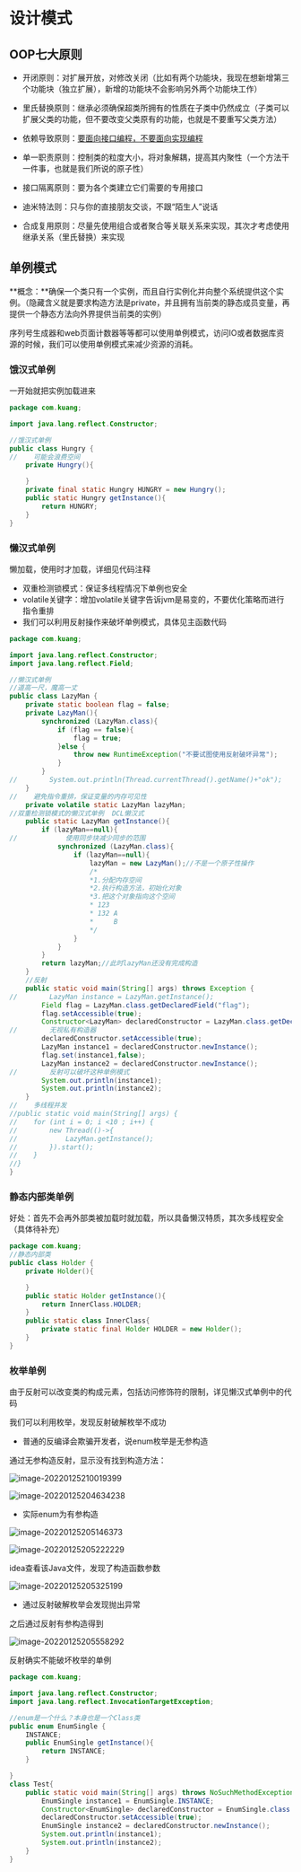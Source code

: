 # 设计模式

## OOP七大原则

- 开闭原则：对扩展开放，对修改关闭（比如有两个功能块，我现在想新增第三个功能块（独立扩展），新增的功能块不会影响另外两个功能块工作）

- 里氏替换原则：继承必须确保超类所拥有的性质在子类中仍然成立（子类可以扩展父类的功能，但不要改变父类原有的功能，也就是不要重写父类方法）
- 依赖导致原则：[要面向接口编程，不要面向实现编程](https://blog.csdn.net/u013400743/article/details/51252003)
- 单一职责原则：控制类的粒度大小，将对象解耦，提高其内聚性（一个方法干一件事，也就是我们所说的原子性）
- 接口隔离原则：要为各个类建立它们需要的专用接口
- 迪米特法则：只与你的直接朋友交谈，不跟“陌生人”说话
- 合成复用原则：尽量先使用组合或者聚合等关联关系来实现，其次才考虑使用继承关系（里氏替换）来实现

## 单例模式

**概念：**确保一个类只有一个实例，而且自行实例化并向整个系统提供这个实例。（隐藏含义就是要求构造方法是private，并且拥有当前类的静态成员变量，再提供一个静态方法向外界提供当前类的实例）

序列号生成器和web页面计数器等等都可以使用单例模式，访问IO或者数据库资源的时候，我们可以使用单例模式来减少资源的消耗。

### 饿汉式单例

一开始就把实例加载进来

```java
package com.kuang;

import java.lang.reflect.Constructor;

//饿汉式单例
public class Hungry {
//    可能会浪费空间
    private Hungry(){

    }
    private final static Hungry HUNGRY = new Hungry();
    public static Hungry getInstance(){
        return HUNGRY;
    }
}

```

### 懒汉式单例

懒加载，使用时才加载，详细见代码注释

- 双重检测锁模式：保证多线程情况下单例也安全
- volatile关键字：增加volatile关键字告诉jvm是易变的，不要优化策略而进行指令重排
- 我们可以利用反射操作来破坏单例模式，具体见主函数代码

```java
package com.kuang;

import java.lang.reflect.Constructor;
import java.lang.reflect.Field;

//懒汉式单例
//道高一尺，魔高一丈
public class LazyMan {
    private static boolean flag = false;
    private LazyMan(){
        synchronized (LazyMan.class){
            if (flag == false){
                flag = true;
            }else {
                throw new RuntimeException("不要试图使用反射破坏异常");
            }
        }
//        System.out.println(Thread.currentThread().getName()+"ok");
    }
//    避免指令重排，保证变量的内存可见性
    private volatile static LazyMan lazyMan;
//双重检测锁模式的懒汉式单例  DCL懒汉式
    public static LazyMan getInstance(){
        if (lazyMan==null){
//            使用同步块减少同步的范围
            synchronized (LazyMan.class){
                if (lazyMan==null){
                    lazyMan = new LazyMan();//不是一个原子性操作
                    /*
                    *1.分配内存空间
                    *2.执行构造方法，初始化对象
                    *3.把这个对象指向这个空间
                    * 123
                    * 132 A
                    *     B
                    */
                }
            }
        }
        return lazyMan;//此时lazyMan还没有完成构造
    }
    //反射
    public static void main(String[] args) throws Exception {
//        LazyMan instance = LazyMan.getInstance();
        Field flag = LazyMan.class.getDeclaredField("flag");
        flag.setAccessible(true);
        Constructor<LazyMan> declaredConstructor = LazyMan.class.getDeclaredConstructor(null);
//        无视私有构造器
        declaredConstructor.setAccessible(true);
        LazyMan instance1 = declaredConstructor.newInstance();
        flag.set(instance1,false);
        LazyMan instance2 = declaredConstructor.newInstance();
//        反射可以破坏这种单例模式
        System.out.println(instance1);
        System.out.println(instance2);
    }
//    多线程并发
//public static void main(String[] args) {
//    for (int i = 0; i <10 ; i++) {
//        new Thread(()->{
//            LazyMan.getInstance();
//        }).start();
//    }
//}
}

```

### 静态内部类单例

好处：首先不会再外部类被加载时就加载，所以具备懒汉特质，其次多线程安全（具体待补充）

```java
package com.kuang;
//静态内部类
public class Holder {
    private Holder(){

    }
    public static Holder getInstance(){
        return InnerClass.HOLDER;
    }
    public static class InnerClass{
        private static final Holder HOLDER = new Holder();
    }
}

```

### 枚举单例

由于反射可以改变类的构成元素，包括访问修饰符的限制，详见懒汉式单例中的代码

我们可以利用枚举，发现反射破解枚举不成功

- 普通的反编译会欺骗开发者，说enum枚举是无参构造

通过无参构造反射，显示没有找到构造方法：

![image-20220125210019399](C:\Users\10130\AppData\Roaming\Typora\typora-user-images\image-20220125210019399.png)

![image-20220125204634238](C:\Users\10130\AppData\Roaming\Typora\typora-user-images\image-20220125204634238.png)

- 实际enum为有参构造

![image-20220125205146373](C:\Users\10130\AppData\Roaming\Typora\typora-user-images\image-20220125205146373.png)

![image-20220125205222229](C:\Users\10130\AppData\Roaming\Typora\typora-user-images\image-20220125205222229.png)

idea查看该Java文件，发现了构造函数参数

![image-20220125205325199](C:\Users\10130\AppData\Roaming\Typora\typora-user-images\image-20220125205325199.png)

- 通过反射破解枚举会发现抛出异常

之后通过反射有参构造得到

![image-20220125205558292](C:\Users\10130\AppData\Roaming\Typora\typora-user-images\image-20220125205558292.png)

反射确实不能破坏枚举的单例

```java
package com.kuang;

import java.lang.reflect.Constructor;
import java.lang.reflect.InvocationTargetException;

//enum是一个什么？本身也是一个Class类
public enum EnumSingle {
    INSTANCE;
    public EnumSingle getInstance(){
        return INSTANCE;
    }

}
class Test{
    public static void main(String[] args) throws NoSuchMethodException, InvocationTargetException, InstantiationException, IllegalAccessException {
        EnumSingle instance1 = EnumSingle.INSTANCE;
        Constructor<EnumSingle> declaredConstructor = EnumSingle.class.getDeclaredConstructor(String.class,int.class);
        declaredConstructor.setAccessible(true);
        EnumSingle instance2 = declaredConstructor.newInstance();
        System.out.println(instance1);
        System.out.println(instance2);
    }
}
```

